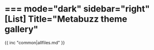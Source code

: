 ===
mode="dark"
sidebar="right"
[List]
Title="Metabuzz theme gallery"
===

{{ inc "common|allfiles.md" }}

